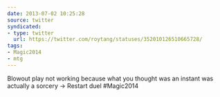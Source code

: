 ```yaml
---
date: 2013-07-02 10:25:28
source: twitter
syndicated:
- type: twitter
  url: https://twitter.com/roytang/statuses/352010126510665728/
tags:
- Magic2014
- mtg
---
```


Blowout play not working because what you thought was an instant was actually a sorcery -&gt; Restart duel #Magic2014